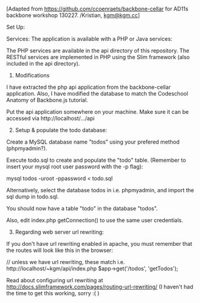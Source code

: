[Adapted from https://github.com/ccoenraets/backbone-cellar for AD11s backbone workshop 130227. 
/Kristian, kgm@kgm.cc]

Set Up:

Services:
The application is available with a PHP or Java services:

The PHP services are available in the api directory of this repository. The RESTful services are implemented in PHP using the Slim framework (also included in the api directory).

1. Modifications

I have extracted the php api application from the backbone-cellar application. Also, I have modified the database to match the Codeschool Anatomy of Backbone.js tutorial.

Put the api application somewhere on your machine. Make sure it can be accessed via http://localhost/.../api 

2. Setup & populate the todo database:

Create a MySQL database name "todos" using your prefered method (phpmyadmin?).

Execute todo.sql to create and populate the "todo" table.
(Remember to insert your mysql root user password with the -p flag):

  mysql todos -uroot -ppassword < todo.sql

Alternatively, select the database todos in i.e. phpmyadmin, and import the sql dump in todo.sql.

You should now have a table "todo" in the database "todos".

Also, edit index.php getConnection() to use the same user credentials.

3. Regarding web server url rewriting:

If you don't have url rewriting enabled in apache, you must remember that
the routes will look like this in the browser:

  // unless we have url rewriting, these match i.e. http://localhost/~kgm/api/index.php</todos>
  $app->get('/todos', 'getTodos');

Read about configuring url rewriting at http://docs.slimframework.com/pages/routing-url-rewriting/
(I haven't had the time to get this working, sorry :( )

